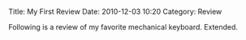 Title: My First Review
Date: 2010-12-03 10:20
Category: Review

Following is a review of my favorite mechanical keyboard.
Extended.
